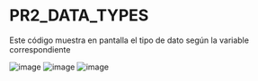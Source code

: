 # PR2_DATA_TYPES
Este código muestra en pantalla el tipo de dato según la variable correspondiente


![image](https://github.com/user-attachments/assets/7c2510f6-c9f0-49a2-925a-dfb33ac58456)
![image](https://github.com/user-attachments/assets/7d3ec3e0-ca8d-4f66-b918-5dc128a871c7)
![image](https://github.com/user-attachments/assets/650e4b90-db5c-4ee7-87b1-5d3f216ecffb)
